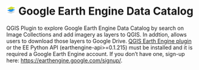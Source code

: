 # ![icon](icon.png) Google Earth Engine Data Catalog

QGIS Plugin to explore Google Earth Engine Data Catalog by search on Image Collections and add imagery as layers to QGIS. In addtion, allows users to download those layers to Google Drive. [QGIS Earth Engine plugin](https://plugins.qgis.org/plugins/ee_plugin/) or the EE Python API (earthengine-api>=0.1.215) must be installed and it is required a Google Earth Engine account. If you don’t have one, sign-up here: https://earthengine.google.com/signup/.
